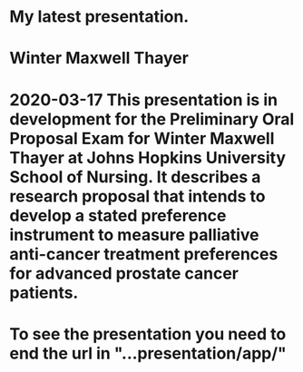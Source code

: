 # My latest presentation.
# Winter Maxwell Thayer

# 2020-03-17 This presentation is in development for the Preliminary Oral Proposal Exam for Winter Maxwell Thayer at Johns Hopkins University School of Nursing. It describes a research proposal that intends to develop a stated preference instrument to measure palliative anti-cancer treatment preferences for advanced prostate cancer patients.

# To see the presentation you need to end the url in "...presentation/app/"
